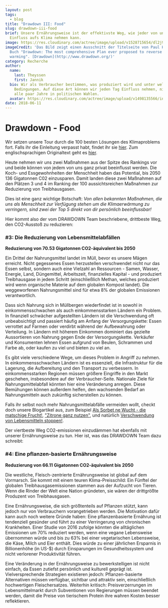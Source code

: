 ```yaml
---
layout: post
tags:
  - blog
title: "Drawdown III: Food"
slug: drawdown-iii-food
brief: Unsere Ernährungsweise ist der effektivste Weg, wie jeder von uns
  Einfluss aufs Klima nehmen kann.
image: https://res.cloudinary.com/actree/image/upload/v1528715654/dl2j9cqbkktnhoidswyt.png
imageCredit: 'Das Bild zeigt einen Ausschnitt der Titelseite von Paul Hawkens
  Buch "Drawdown: The most comprehensive Plan ever proposed to reverse global
  warming". [Drawdown](http://www.drawdown.org/)'
category: Recherche
author:
  name:
    last: Theyssen
    first: Jannik
  bio: Wir als Verbraucher bestimmen, was produziert wird und unter welchen
    Bedingungen. Auf diese Art können wir jeden Tag Einfluss nehmen, nicht nur
    alle paar Jahre in politischen Wahlen.
  avatar: https://res.cloudinary.com/actree/image/upload/v1498135566/insd6zoaomn2bxqhjwrh.jpg
date: 2018-06-11
---
```


# Drawdown - Food
Wir setzen unsere Tour durch die 100 besten Lösungen des Klimaproblems fort. Falls ihr die Einleitung verpasst habt, findet ihr sie [hier](https://actree.org/blog/drawdown-i-einleitung). Zum englischsprachigen Originaltext geht es [hier](https://www.drawdown.org/).

Heute nehmen wir uns zwei Maßnahmen aus der Spitze des Rankings vor und beide können von jedem von uns ganz privat beeinflusst werden. Die Koch- und Essgewohnheiten der Menschheit haben das Potential, bis 2050 136 Gigatonnen C02 einzusparen. Damit landen diese zwei Maßnahmen auf den Plätzen 3 und 4 im Ranking der 100 aussichtsreichen Maßnahmen zur Reduzierung von Treibhausgasen. 

Dies ist eine ganz wichtige Botschaft: _Von allen bekannten Maßnahmen, die uns als Menschheit zur Verfügung stehen um die Klimaerwärmung zu verringern, sind zwei der Top 5 direkt von dir persönlich beeinflussbar!_

Hier kommt also der vom DRAWDOWN Team beschriebene, drittbeste Weg, den CO2-Ausstoß zu reduzieren:

### \#3: Die Reduzierung von Lebensmittelabfällen

**Reduzierung von 70.53 Gigatonnen CO2-äquivalent bis 2050**

Ein Drittel der Nahrungsmittel landet im Müll, bevor es unsere Mägen erreicht. Nicht gegessenes Essen herzustellen verschwendet nicht nur das Essen selbst, sondern auch eine Vielzahl an Ressourcen - Samen, Wasser, Energie, Land, Düngemittel, Arbeitszeit, finanzielles Kapital - und produziert Treibhausgase in jedem Schritt (einschließlich Methan, welches produziert wird wenn organische Materie auf dem globalen Kompost landet). Die weggeworfenen Nahrungsmittel sind für etwa 8% der globalen Emissionen verantwortlich.


Dass sich Nahrung sich in Müllbergen wiederfindet ist in sowohl in einkommensschwachen als auch einkommensstarken Ländern ein Problem. In finanziell schwächer aufgestellten Ländern ist die Verschwendung oft unbeabsichtigt und passiert häufig am Anfang der Versorgungskette: Essen verrottet auf Farmen oder verdirbt während der Aufbewahrung oder Verteilung. 
In Ländern mit höherem Einkommen dominiert das gezielte Aussortieren von Nahrung gegen Ende der Versorgungskette. Verkäufer und Konsumenten lehnen Essen aufgrund von Beulen, Schrammen und Farbe ab, oder kaufen zu viel und bieten zu viel an.


Es gibt viele verschiedene Wege, um dieses Problem in Angriff zu nehmen. In einkommensschwachen Ländern ist es essenziell, die Infrastruktur für die Lagerung, die Aufbereitung und den Transport zu verbessern. In einkommensstarken Regionen müssen größere Eingriffe in den Markt geschehen, insbesondere auf der Verbraucher-Seite. Nationale Ziele für Nahrungsmittelabfall könnten hier eine Veränderung anregen. Diese Bemühungen können außerdem helfen, den wachsenden Bedarf an Nahrungsmitteln auch zukünftig sicherstellen zu können.


Falls ihr selbst noch mehr Nahrungsmittelabfälle vermeiden wollt, checkt doch unsere Blogartikel aus, zum Beispiel [Als Sorbet ne Wucht - die matschige Frucht!](https://actree.org/blog/als-sorbet-ne-wucht-die-matschige-frucht), ["Zitrone ganz nutzen"](https://actree.org/blog/als-sorbet-ne-wucht-die-matschige-frucht), und natürlich [Verschwendung von Lebensmitteln stoppen!](https://actree.org/blog/verschwendung-von-lebensmitteln-stoppen).


Der viertbeste Weg CO2-emissionen einzudämmen hat ebenfalls mit unserer Ernährungsweise zu tun. Hier ist, was das DRAWDOWN Team dazu schreibt:

### \#4: Eine pflanzen-basierte Ernährungsweise

**Reduzierung von 66.11 Gigatonnen CO2-äquivalent bis 2050**

Die westliche, Fleisch-zentrierte Ernährungsweise ist global auf dem Vormarsch. Sie kommt mit einem teuren Klima-Preisschild: Ein Fünftel der globalen Treibhausgasemissionen stammen aus der Aufzucht von Tieren. Wenn die Rinder der Welt eine Nation gründeten, sie wären der drittgrößte Produzent von Treibhausgasen. 

Eine Ernährungsweise, die sich größtenteils auf Pflanzen stützt, kann jedoch nur von Verbrauchern vorangetrieben werden. Die Motivation dafür kann auch noch weitere Gründe haben: Eine pflanzenbasierte Ernährung ist tendenziell gesünder und führt zu einer Verringerung von chronischen Krankheiten. Einer Studie von 2016 zufolge könnten die alltäglichen Emissionen um 70% reduziert werden, wenn eine vegane Lebensweise übernommen würde und bis zu 63% bei einer vegetarischen Lebensweise, die Käse, Milch und Eier enthält. Dies würde zu einer jährlichen Ersparnis in Billionenhöhe (in US-$) durch Einsparungen im Gesundheitssystem und nicht verlorener Produktivität führen.

Eine Veränderung in der Ernährungsweise zu bewerkstelligen ist nicht einfach, da Essen zutiefst persönlich und kulturell geprägt ist. Vielversprechende Strategien existieren jedoch: Pflanzen-basierte Alternativen müssen verfügbar, sichtbar und attraktiv sein, einschließlich hochwertigen Fleischersatzes. Weiterhin kritisch: Preisverzerrungen im Lebensmittelmarkt durch Subventionen von Regierungen müssen beendet werden, damit die Preise von tierischem Protein ihre wahren Kosten besser reflektieren.
